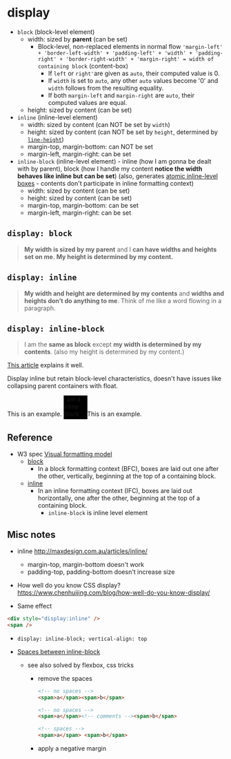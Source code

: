 # display
- `block` (block-level element)
  - width: sized by **parent** (can be set)
    - Block-level, non-replaced elements in normal flow
      `'margin-left' + 'border-left-width' + 'padding-left' + 'width' + 'padding-right' + 'border-right-width' + 'margin-right' = width of containing block` (content-box)
        - If `left` or `right'`are given as `auto`, their computed value is 0.
        - If `width` is set to `auto`, any other `auto` values become '0' and `width` follows from the resulting equality.
        - If both `margin-left` and `margin-right` are `auto`, their computed values are equal.
  - height: sized by content (can be set)
- `inline` (inline-level element)
  - width: sized by content (can NOT be set by `width`)
  - height: sized by content (can NOT be set by `height`, determined by [`line-height`](https://www.w3.org/TR/REC-CSS2/visudet.html#q15))
  - margin-top, margin-bottom: can NOT be set
  - margin-left, margin-right: can be set
- `inline-block` (inline-level element) - inline (how I am gonna be dealt with by parent), block (how I handle my content **notice the width behaves like inline but can be set**) (also, generates [atomic inline-level boxes](https://developer.mozilla.org/en-US/docs/Web/Guide/CSS/Visual_formatting_model) - contents don't participate in inline formatting context)
  - width: sized by content (can be set)
  - height: sized by content (can be set)
  - margin-top, margin-bottom: can be set
  - margin-left, margin-right: can be set

## `display: block`
> **My width is sized by my parent** and I **can have widths and heights set on me**. **My height is determined by my content.**

## `display: inline`
> **My width and height are determined by my contents** and **widths and heights don’t do anything to me**. Think of me like a word flowing in a paragraph.

## `display: inline-block`
> I am the **same as block** except **my width is determined by my contents**. (also my height is determined by my content.)

[This article](http://designshack.net/articles/css/whats-the-deal-with-display-inline-block/) explains it well.

Display inline but retain block-level characteristics, doesn't have issues like collapsing parent containers with float.

<div>This is an example. <div style="display:inline-block; width: 55px; height: 55px; background: black;">I am a inline block</div>This is an example. </div>

## Reference
- W3 spec [Visual formatting model](https://www.w3.org/TR/CSS2/visuren.html)
  - [block](https://www.w3.org/TR/CSS2/visuren.html#block-formatting)
    - In a block formatting context (BFC), boxes are laid out one after the other, vertically, beginning at the top of a containing block.
  - [inline](https://www.w3.org/TR/CSS2/visuren.html#inline-formatting)
    - In an inline formatting context (IFC), boxes are laid out horizontally, one after the other, beginning at the top of a containing block.
      - `inline-block` is inline level element

## Misc notes
- inline http://maxdesign.com.au/articles/inline/
  - margin-top, margin-bottom doesn't work
  - padding-top, padding-bottom doesn't increase size
- How well do you know CSS display? https://www.chenhuijing.com/blog/how-well-do-you-know-display/

- Same effect
```html
<div style="display:inline" />
<span />
```

- `display: inline-block; vertical-align: top`

- [Spaces between inline-block](http://stackoverflow.com/questions/10207992/the-gap-between-two-inline-block-span-element)
  - see also solved by flexbox, css tricks
    - remove the spaces
      ```html
      <!-- no spaces -->
      <span>a</span><span>b</span>

      <!-- no spaces -->
      <span>a</span><!-- comments --><span>b</span>

      <!-- spaces -->
      <span>a</span> <span>b</span>
      ```

    - apply a negative margin

